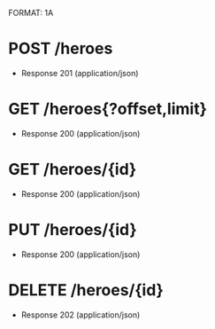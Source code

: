 FORMAT: 1A

# POST /heroes
+ Response 201 (application/json)

# GET /heroes{?offset,limit}
+ Response 200 (application/json)

# GET /heroes/{id}
+ Response 200 (application/json)

# PUT /heroes/{id}
+ Response 200 (application/json)

# DELETE /heroes/{id}
+ Response 202 (application/json)
